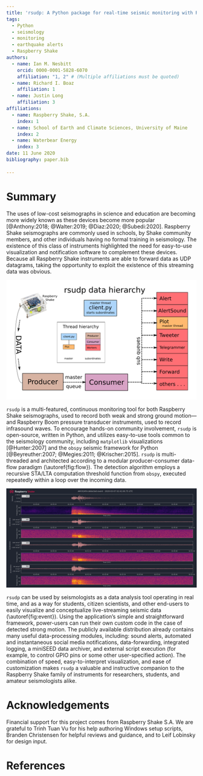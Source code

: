 ```yaml
---
title: 'rsudp: A Python package for real-time seismic monitoring with Raspberry Shake instruments'
tags:
  - Python
  - seismology
  - monitoring
  - earthquake alerts
  - Raspberry Shake
authors:
  - name: Ian M. Nesbitt
    orcid: 0000-0001-5828-6070
    affiliation: "1, 2" # (Multiple affiliations must be quoted)
  - name: Richard I. Boaz
    affiliation: 1
  - name: Justin Long
    affiliation: 3
affiliations:
  - name: Raspberry Shake, S.A.
    index: 1
  - name: School of Earth and Climate Sciences, University of Maine
    index: 2
  - name: Waterbear Energy
    index: 3
date: 11 June 2020
bibliography: paper.bib

---
```


# Summary

The uses of low-cost seismographs in science and education are becoming more
widely known as these devices become more popular
[@Anthony:2018; @Walter:2019; @Diaz:2020; @Subedi:2020]. Raspberry Shake
seismographs are commonly used in schools, by Shake community members, and
other individuals having no formal training in seismology. The existence of
this class of instruments highlighted the need for easy-to-use visualization
and notification software to complement these devices. Because all Raspberry
Shake instruments are able to forward data as UDP datagrams, taking the
opportunity to exploit the existence of this streaming data was obvious.


![Chart of producer and consumer threads and the organization of data flow in `rsudp`. In order to maximize computational efficiency, features are broken into modules—each module constituting a thread—and data is passed to each module through an asynchronous queue. Inset: thread hierarchy and ownership chart, color-coded by function. Note that the Plot module is owned by the main thread, since `matplotlib` objects can only be created and destroyed by the main thread.\label{fig:flow}](flow.png)

`rsudp` is a multi-featured, continuous monitoring tool for both Raspberry
Shake seismographs⁠, used to record both weak and strong ground motion⁠—and
Raspberry Boom pressure transducer instruments, used to record infrasound
waves. To encourage hands-on community involvement, `rsudp` is open-source,
written in Python, and utilizes easy-to-use tools common to the seismology
community, including `matplotlib` visualizations [@Hunter:2007] and the `obspy`
seismic framework for Python [@Beyreuther:2007; @Megies:2011; @Krischer:2015].
`rsudp` is multi-threaded and architected according to a modular
producer-consumer data-flow paradigm (\autoref{fig:flow}). The detection
algorithm employs a recursive STA/LTA computation threshold function from
`obspy`, executed repeatedly within a loop over the incoming data.

![An earthquake trace plotted with a spectrogram on multiple data channels in `rsudp`. Note that the first channel is data recorded with a geophone (EHZ), and the next three are accelerometers (ENE, ENN, ENZ). The spectrograms are a representation of the frequency power of the signal on each channel over time.\label{fig:event}](event.png)

`rsudp` can be used by seismologists as a data analysis tool operating in real
time, and as a way for students, citizen scientists, and other end-users to
easily visualize and conceptualize live-streaming seismic data
(\autoref{fig:event}). Using the application’s simple and straightforward
framework, power-users can run their own custom code in the case of detected
strong motion. The publicly available distribution already contains many useful
data-processing modules, including: sound alerts, automated and instantaneous
social media notifications, data-forwarding, integrated logging, a miniSEED
data archiver, and external script execution (for example, to control GPIO pins
or some other user-specified action). The combination of speed,
easy-to-interpret visualization, and ease of customization makes `rsudp` a
valuable and instructive companion to the Raspberry Shake family of instruments
for researchers, students, and amateur seismologists alike.


# Acknowledgements

Financial support for this project comes from Raspberry Shake S.A. We are
grateful to Trinh Tuan Vu for his help authoring Windows setup scripts, Branden
Christensen for helpful reviews and guidance, and to Leif Lobinsky for design
input.


# References